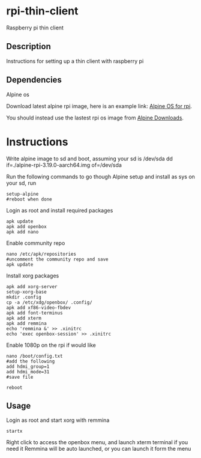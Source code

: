 # rpi-thin-client

Raspberry pi thin client

## Description

Instructions for setting up a thin client with raspberry pi

## Dependencies

Alpine os

Download latest alpine rpi image, here is an example link: [Alpine OS for rpi](https://dl-cdn.alpinelinux.org/alpine/v3.19/releases/aarch64/alpine-rpi-3.19.1-aarch64.img.gz).

You should instead use the lastest rpi os image from [Alpine Downloads](https://alpinelinux.org/downloads).

# Instructions

Write alpine image to sd and boot, assuming your sd is /dev/sda
dd if=./alpine-rpi-3.19.0-aarch64.img of=/dev/sda

Run the following commands to go though Alpine setup and install as sys on your sd, run 
```
setup-alpine
#reboot when done
```
Login as root and install required packages
```
apk update
apk add openbox
apk add nano
```

Enable community repo
```
nano /etc/apk/repositories 
#uncomment the community repo and save
apk update
```

Install xorg packages
```
apk add xorg-server
setup-xorg-base 
mkdir .config
cp -a /etc/xdg/openbox/ .config/
apk add xf86-video-fbdev
apk add font-terminus
apk add xterm
apk add remmina
echo 'remmina &' >> .xinitrc
echo 'exec openbox-session' >> .xinitrc
```

Enable 1080p on the rpi if would like
```
nano /boot/config.txt 
#add the following
add hdmi_group=1
add hdmi_mode=31
#save file

reboot
```

## Usage

Login as root and start xorg with remmina
```
startx
```
Right click to access the openbox menu, and launch xterm terminal if you need it
Remmina will be auto launched, or you can launch it form the menu

